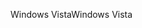 <span data-ttu-id="c3320-101">Windows Vista</span><span class="sxs-lookup"><span data-stu-id="c3320-101">Windows Vista</span></span>